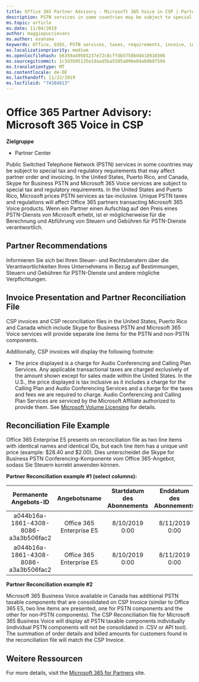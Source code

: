 ```yaml
---
title: Office 365 Partner Advisory - Microsoft 365 Voice in CSP | Partner Center
description: PSTN services in some countries may be subject to special tax and regulatory requirements that may affect partner order and invoicing.
ms.topic: article
ms.date: 11/04/2019
author: maggiepuccievans
ms.author: evansma
keywords: Office, O365, PSTN services, taxes, requirements, invoice, invoicing
ms.localizationpriority: medium
ms.openlocfilehash: b6359a49503237e72c8cffdb5758bdd418910306
ms.sourcegitcommit: 1c3d3b95135e1daad5ba5585a090e84ab0b97594
ms.translationtype: MT
ms.contentlocale: de-DE
ms.lasthandoff: 11/22/2019
ms.locfileid: "74384813"
---
```

# <a name="office-365-partner-advisory-microsoft-365-voice-in-csp"></a>Office 365 Partner Advisory: Microsoft 365 Voice in CSP

**Zielgruppe**

- Partner Center  

Public Switched Telephone Network (PSTN) services in some countries may be subject to special tax and regulatory requirements that may affect partner order and invoicing.  In the United States, Puerto Rico, and Canada, Skype for Business PSTN and Microsoft 365 Voice services are subject to special tax and regulatory requirements. In the United States and Puerto Rico, Microsoft prices PSTN services as tax-inclusive.  Unique PSTN taxes and regulations will affect Office 365 partners transacting Microsoft 365 Voice products.  Wenn ein Partner einen Aufschlag auf den Preis eines PSTN-Diensts von Microsoft erhebt, ist er möglicherweise für die Berechnung und Abführung von Steuern und Gebühren für PSTN-Dienste verantwortlich.

## <a name="partner-recommendations"></a>Partner Recommendations

Informieren Sie sich bei Ihren Steuer- und Rechtsberatern über die Verantwortlichkeiten Ihres Unternehmens in Bezug auf Bestimmungen, Steuern und Gebühren für PSTN-Dienste und andere mögliche Verpflichtungen.

## <a name="invoice-presentation-and-partner-reconciliation-file"></a>Invoice Presentation and Partner Reconciliation File

CSP invoices and CSP reconciliation files in the United States, Puerto Rico and Canada which include Skype for Business PSTN and Microsoft 365 Voice services will provide separate line items for the PSTN and non-PSTN components.

Additionally, CSP invoices will display the following footnote:

* The price displayed is a charge for Audio Conferencing and Calling Plan Services.  Any applicable transactional taxes are charged exclusively of the amount shown except for sales made within the United States.  In the U.S., the price displayed is tax inclusive as it includes a charge for the Calling Plan and Audio Conferencing Services and a charge for the taxes and fees we are required to charge.  Audio Conferencing and Calling Plan Services are serviced by the Microsoft Affiliate authorized to provide them.  See [Microsoft Volume Licensing](https://go.microsoft.com/fwlink/?LinkId=690247) for details.

## <a name="reconciliation-file-example"></a>Reconciliation File Example

Office 365 Enterprise E5 presents on reconciliation file as two line items with identical names and identical IDs, but each line item has a unique unit price (example: $28.40 and $2.00). Dies unterscheidet die Skype for Business PSTN Conferencing-Komponente vom Office 365-Angebot, sodass Sie Steuern korrekt anwenden können.

**Partner Reconciliation example #1 (select columns):**

|**Permanente Angebots-ID**|**Angebotsname**|**Startdatum des Abonnements**|**Enddatum des Abonnements**|**Startdatum der Abrechnung**|**Enddatum der Abrechnung**|**Typ der Abrechnung**|**Preis pro Einheit**|
|:----:|:----:|:----:|:----:|:----:|:----:|:----:|:----:|
|a044b16a-1861-4308-8086-a3a3b506fac2   |Office 365 Enterprise E5   |8/10/2019 0:00   |8/11/2019 0:00   |8/11/2019 0:00|9/10/2019 0:00   |Gebühr für Zyklus   |28,40   |
|a044b16a-1861-4308-8086-a3a3b506fac2   |Office 365 Enterprise E5   |8/10/2019 0:00   |8/11/2019 0:00   |8/11/2019 0:00   |9/10/2019 0:00   |Gebühr für Zyklus   |2,00   |

**Partner Reconciliation example #2**

Microsoft 365 Business Voice available in Canada has additional PSTN taxable components that are consolidated on CSP Invoice (similar to Office 365 E5, two line items are presented, one for PSTN components and the other for non-PSTN components).  The CSP Reconciliation file for Microsoft 365 Business Voice will display all PSTN taxable components individually (individual PSTN components will not be consolidated in .CSV or API tool).  The summation of order details and billed amounts for customers found in the reconciliation file will match the CSP Invoice.

## <a name="additional-resources"></a>Weitere Ressourcen
For more details, visit the [Microsoft 365 for Partners](https://drumbeat.office.com/Pages/home2016.aspx) site.

